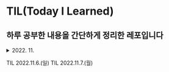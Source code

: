 # TIL(Today I Learned)

## 하루 공부한 내용을 간단하게 정리한 레포입니다

<details>
<summary>2022. 11.<summary>
<div markdown="1">

TIL 2022.11.6.(일)
TIL 2022.11.7.(월)
    
</div>
</details>
